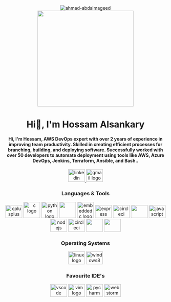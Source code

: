 

<div align="center">
  <img src="https://komarev.com/ghpvc/?username=ahmad-abdalmageed&label=Profile%20views&color=0e75b6&style=flat" alt="ahmad-abdalmageed" />
</div>




<div align="center">
  <img height="300"  src="https://media.giphy.com/media/f3iwJFOVOwuy7K6FFw/giphy.gif"  />
</div>




<h1 align="center">Hi👋, I'm Hossam Alsankary</h1>



<h4 align="center">Hi, I'm Hossam, AWS DevOps expert with over 2 years of experience in improving team productivity. Skilled in creating efficient processes for branching, building, and deploying software. Successfully worked with over 50 developers to automate deployment using tools like AWS, Azure DevOps, Jenkins, Terraform, Ansible, and Bash..</h4>



<div align="center">
  <a href="https://www.linkedin.com/in/hossam-alsankary-2b084024b/" target="_blank">
    <img src="https://raw.githubusercontent.com/maurodesouza/profile-readme-generator/master/src/assets/icons/social/linkedin/default.svg" width="52" height="40" alt="linkedin logo"  />
  </a>
  <a href="mailto:hossamhassanalsankary@gmail.com" target="_blank">
    <img src="https://raw.githubusercontent.com/maurodesouza/profile-readme-generator/master/src/assets/icons/social/gmail/default.svg" width="52" height="40" alt="gmail logo"  />
  </a>

  </a>

</div>




<div align="center">
    <h3>
        Languages & Tools
    </h3>
  <img src="https://upload.wikimedia.org/wikipedia/commons/3/39/Kubernetes_logo_without_workmark.svg" height="40" width="52" alt="cplusplus logo"  />
  <img src="https://upload.wikimedia.org/wikipedia/commons/e/e9/Jenkins_logo.svg" height="50" width="52" alt="c logo"  />
  <img src="https://seeklogo.com/images/D/docker-logo-6D6F987702-seeklogo.com.png" height="50" width="52" alt="python logo"  />
  <img src="https://cdn.icon-icons.com/icons2/2389/PNG/512/ansible_logo_icon_145495.png" height="50" width="52"  />
    <img src="https://upload.wikimedia.org/wikipedia/commons/c/c3/Python-logo-notext.svg" height="50" width="52" alt="embeddedc logo"  />
  <img src="https://cdn.worldvectorlogo.com/logos/aws-cloudformation.svg" height="40" width="52" alt="express logo"  />
  <img src="https://www.svgrepo.com/show/376353/terraform.svg" height="40" width="52" alt="circleci logo"  />
  <img src="https://upload.wikimedia.org/wikipedia/commons/5/5c/AWS_Simple_Icons_AWS_Cloud.svg" height="40" width="52"  />

  <img src="https://cdn.jsdelivr.net/gh/devicons/devicon/icons/javascript/javascript-original.svg" height="40" width="52" alt="javascript logo"  />
  <img src="https://cdn.jsdelivr.net/gh/devicons/devicon/icons/nodejs/nodejs-original.svg" height="40" width="52" alt="nodejs logo"  />
  <img src="https://www.svgrepo.com/show/376353/terraform.svg" height="40" width="52" alt="circleci logo"  />
  <img src="https://cdn.jsdelivr.net/gh/devicons/devicon/icons/mongodb/mongodb-original.svg" height="40" width="52"  />
  <img src="https://upload.wikimedia.org/wikipedia/commons/8/82/Circleci-icon-logo.svg" height="40" width="52"   />

</div>



<div align="center">
  <h3>
   	Operating Systems   
  </h3>
  <img src="https://cdn.jsdelivr.net/gh/devicons/devicon/icons/linux/linux-original.svg" height="40" width="52" alt="linux logo"  />
  <img src="https://cdn.jsdelivr.net/gh/devicons/devicon/icons/windows8/windows8-original.svg" height="40" width="52" alt="windows8 logo"  />
</div>



<div align="center">
    <h3>
        Favourite IDE's
    </h3>
  <img src="https://cdn.jsdelivr.net/gh/devicons/devicon/icons/vscode/vscode-original.svg" height="40" width="52" alt="vscode logo"  />
  <img src="https://cdn.jsdelivr.net/gh/devicons/devicon/icons/vim/vim-original.svg" height="40" width="52" alt="vim logo"  />
  <img src="https://cdn.jsdelivr.net/gh/devicons/devicon/icons/pycharm/pycharm-original.svg" height="40" width="52" alt="pycharm logo"  />
  <img src="https://cdn.jsdelivr.net/gh/devicons/devicon/icons/webstorm/webstorm-original.svg" height="40" width="52" alt="webstorm logo"  />
</div>

